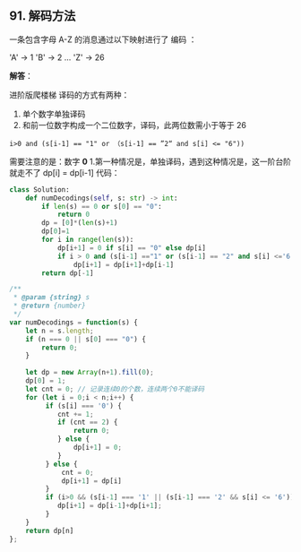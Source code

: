 ## 91. 解码方法
一条包含字母 A-Z 的消息通过以下映射进行了 编码 ：

'A' -> 1
'B' -> 2
...
'Z' -> 26

**解答**：

进阶版爬楼梯
译码的方式有两种：
1. 单个数字单独译码
2.  和前一位数字构成一个二位数字，译码，此两位数需小于等于 26
```
i>0 and (s[i-1] == "1" or （s[i-1] == ”2“ and s[i] <= "6"))
```

需要注意的是：数字 **0**
1.第一种情况是，单独译码，遇到这种情况是，这一阶台阶就走不了 dp[i] = dp[i-1]
代码：
```python
class Solution:
    def numDecodings(self, s: str) -> int:
        if len(s) == 0 or s[0] == "0":
            return 0
        dp = [0]*(len(s)+1)
        dp[0]=1
        for i in range(len(s)):
            dp[i+1] = 0 if s[i] == "0" else dp[i]
            if i > 0 and (s[i-1] =="1" or (s[i-1] == "2" and s[i] <='6')):
                dp[i+1] = dp[i+1]+dp[i-1]
        return dp[-1] 
```

```JavaScript
/**
 * @param {string} s
 * @return {number}
 */
var numDecodings = function(s) {
    let n = s.length;
    if (n === 0 || s[0] === "0") {
        return 0;
    }
    
    let dp = new Array(n+1).fill(0);
    dp[0] = 1;
    let cnt = 0; // 记录连续0的个数，连续两个0不能译码
    for (let i = 0;i < n;i++) {
         if (s[i] === '0') {
            cnt += 1;
            if (cnt == 2) {
                return 0;
            } else {
                dp[i+1] = 0;
            }
         } else {
             cnt = 0;
             dp[i+1] = dp[i]
         }
         if (i>0 && (s[i-1] === '1' || (s[i-1] === '2' && s[i] <= '6'))) {
            dp[i+1] = dp[i-1]+dp[i+1];
         }
    }
    return dp[n]
};
```
